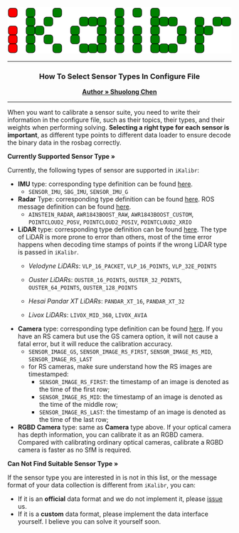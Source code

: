 <div style="text-align: center;">
    <img src="../img/logo.svg" style="width: 100vw; height: auto;">
</div>

---

<h3 align="center">How To Select Sensor Types In Configure File</h3>
<p align="center">
    <a href="https://github.com/Unsigned-Long"><strong>Author » Shuolong Chen</strong></a>
</p>


---

When you want to calibrate a sensor suite, you need to write their information in the configure file, such as their topics, their types, and their weights when performing solving. **Selecting a right type for each sensor is important**, as different type points to different data loader to ensure decode the binary data in the rosbag correctly. 

<p align="left">
    <a><strong>Currently Supported Sensor Type »</strong></a>
</p> 

Currently, the following types of sensor are supported in `iKalibr`:

+ **IMU** type: corresponding type definition can be found [here](https://github.com/Unsigned-Long/iKalibr/blob/master/include/sensor/imu_data_loader.h#L46-L50).
  + `SENSOR_IMU`, `SBG_IMU`, `SENSOR_IMU_G`
+ **Radar** Type: corresponding type definition can be found [here](https://github.com/Unsigned-Long/iKalibr/blob/master/include/sensor/radar_data_loader.h#L46-L53). ROS message definition can be found [here](https://github.com/Unsigned-Long/iKalibr/tree/master/msg).
  + `AINSTEIN_RADAR`, `AWR1843BOOST_RAW`, `AWR1843BOOST_CUSTOM`, `POINTCLOUD2_POSV`, `POINTCLOUD2_POSIV`, `POINTCLOUD2_XRIO`
+ **LiDAR** type: corresponding type definition can be found [here](https://github.com/Unsigned-Long/iKalibr/blob/master/include/sensor/lidar_data_loader.h#L56-L71). The type of LiDAR is more prone to error than others, most of the time error happens when decoding time stamps of points if the wrong LiDAR type is passed in `iKalibr`.
  + *Velodyne LiDARs*: `VLP_16_PACKET`, `VLP_16_POINTS`, `VLP_32E_POINTS`

  + *Ouster LiDARs*: `OUSTER_16_POINTS`, `OUSTER_32_POINTS`, `OUSTER_64_POINTS`, `OUSTER_128_POINTS`

  + *Hesai Pandar XT LiDARs*: `PANDAR_XT_16`, `PANDAR_XT_32`

  + *Livox LiDARs*: `LIVOX_MID_360`, `LIVOX_AVIA`
+ **Camera** type: corresponding type definition can be found [here](https://github.com/Unsigned-Long/iKalibr/blob/master/include/sensor/camera_data_loader.h#L45-L65). If you have an RS camera but use the GS camera option, it will not cause a fatal error, but it will reduce the calibration accuracy.
  + `SENSOR_IMAGE_GS`, `SENSOR_IMAGE_RS_FIRST`, `SENSOR_IMAGE_RS_MID`, `SENSOR_IMAGE_RS_LAST`
  + for RS cameras, make sure understand how the RS images are timestamped: 
    + `SENSOR_IMAGE_RS_FIRST`: the timestamp of an image is denoted as the time of the first row;
    + `SENSOR_IMAGE_RS_MID`: the timestamp of an image is denoted as the time of the middle row;
    + `SENSOR_IMAGE_RS_LAST`: the timestamp of an image is denoted as the time of the last row;
+ **RGBD Camera** type: same as **Camera** type above. If your optical camera has depth information, you can calibrate it as an RGBD camera. Compared with calibrating ordinary optical cameras, calibrate a RGBD camera is faster as no SfM is required.

<p align="left">
    <a><strong>Can Not Find Suitable Sensor Type »</strong></a>
</p> 

If the sensor type you are interested in is not in this list, or the message format of your data collection is different from `iKalibr`, you can:

+ If it is an **official** data format and we do not implement it, please [issue](https://github.com/Unsigned-Long/iKalibr/issues) us.
+ If it is a **custom** data format, please implement the data interface yourself. I believe you can solve it yourself soon.
